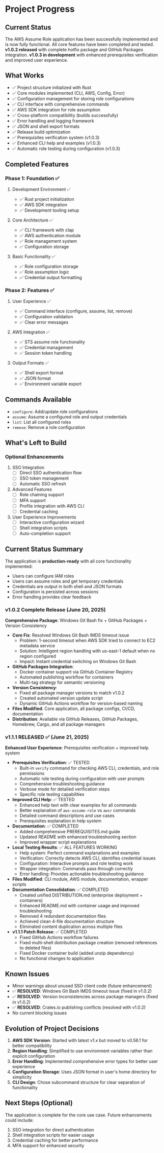 # Project Progress

## Current Status
The AWS Assume Role application has been successfully implemented and is now fully functional. All core features have been completed and tested. **v1.0.2 released** with complete hotfix package and GitHub Packages integration. **v1.0.3 in development** with enhanced prerequisites verification and improved user experience.

## What Works
- ✅ Project structure initialized with Rust
- ✅ Core modules implemented (CLI, AWS, Config, Error)
- ✅ Configuration management for storing role configurations
- ✅ CLI interface with comprehensive commands
- ✅ AWS SDK integration for role assumption
- ✅ Cross-platform compatibility (builds successfully)
- ✅ Error handling and logging framework
- ✅ JSON and shell export formats
- ✅ Release build optimization
- ✅ Prerequisites verification system (v1.0.3)
- ✅ Enhanced CLI help and examples (v1.0.3)
- ✅ Automatic role testing during configuration (v1.0.3)

## Completed Features

### Phase 1: Foundation ✅
1. Development Environment ✅
   - ✅ Rust project initialization
   - ✅ AWS SDK integration
   - ✅ Development tooling setup

2. Core Architecture ✅
   - ✅ CLI framework with clap
   - ✅ AWS authentication module
   - ✅ Role management system
   - ✅ Configuration storage

3. Basic Functionality ✅
   - ✅ Role configuration storage
   - ✅ Role assumption logic
   - ✅ Credential output formatting

### Phase 2: Features ✅
1. User Experience ✅
   - ✅ Command interface (configure, assume, list, remove)
   - ✅ Configuration validation
   - ✅ Clear error messages

2. AWS Integration ✅
   - ✅ STS assume role functionality
   - ✅ Credential management
   - ✅ Session token handling

3. Output Formats ✅
   - ✅ Shell export format
   - ✅ JSON format
   - ✅ Environment variable export

## Commands Available
- `configure`: Add/update role configurations
- `assume`: Assume a configured role and output credentials
- `list`: List all configured roles
- `remove`: Remove a role configuration

## What's Left to Build

### Optional Enhancements
1. SSO Integration
   - [ ] Direct SSO authentication flow
   - [ ] SSO token management
   - [ ] Automatic SSO refresh

2. Advanced Features
   - [ ] Role chaining support
   - [ ] MFA support
   - [ ] Profile integration with AWS CLI
   - [ ] Credential caching

3. User Experience Improvements
   - [ ] Interactive configuration wizard
   - [ ] Shell integration scripts
   - [ ] Auto-completion support

## Current Status Summary
The application is **production-ready** with all core functionality implemented:
- Users can configure IAM roles
- Users can assume roles and get temporary credentials
- Credentials are output in both shell and JSON formats
- Configuration is persisted across sessions
- Error handling provides clear feedback

### v1.0.2 Complete Release (June 20, 2025)
**Comprehensive Package**: Windows Git Bash fix + GitHub Packages + Version Consistency
- **Core Fix**: Resolved Windows Git Bash IMDS timeout issue
  - Problem: 1-second timeout when AWS SDK tried to connect to EC2 metadata service
  - Solution: Intelligent region handling with us-east-1 default when no region configured
  - Impact: Instant credential switching on Windows Git Bash
- **GitHub Packages Integration**: 
  - Docker container support via GitHub Container Registry
  - Automated publishing workflow for containers
  - Multi-tag strategy for semantic versioning
- **Version Consistency**: 
  - Fixed all package manager versions to match v1.0.2
  - Created automated version update script
  - Dynamic GitHub Actions workflow for version-based naming
- **Files Modified**: Core application, all package configs, CI/CD, documentation
- **Distribution**: Available via GitHub Releases, GitHub Packages, Homebrew, Cargo, and all package managers

### v1.1.1 RELEASED ✅ (June 21, 2025)
**Enhanced User Experience**: Prerequisites verification + improved help system
- **Prerequisites Verification**: ✅ TESTED
  - Built-in `verify` command for checking AWS CLI, credentials, and role permissions
  - Automatic role testing during configuration with user prompts
  - Comprehensive troubleshooting guidance
  - Verbose mode for detailed verification steps
  - Specific role testing capabilities
- **Improved CLI Help**: ✅ TESTED
  - Enhanced help text with clear examples for all commands
  - Better explanation of `aws-assume-role` vs `awsr` commands
  - Detailed command descriptions and use cases
  - Prerequisites explanation in help system
- **Documentation**: ✅ COMPLETED
  - Added comprehensive PREREQUISITES.md guide
  - Updated README with enhanced troubleshooting section
  - Improved wrapper script explanations
- **Local Testing Results**: ✅ ALL FEATURES WORKING
  - Help system: Perfect command explanations and examples
  - Verification: Correctly detects AWS CLI, identifies credential issues
  - Configuration: Interactive prompts and role testing work
  - Wrapper integration: Commands pass through correctly
  - Error handling: Provides actionable troubleshooting guidance
- **Files Modified**: CLI module, AWS module, documentation, wrapper scripts
- **Documentation Consolidation**: ✅ COMPLETED
  - Created unified DISTRIBUTION.md (enterprise deployment + containers)
  - Enhanced README.md with container usage and improved troubleshooting
  - Removed 4 redundant documentation files
  - Achieved clean 4-file documentation structure
  - Eliminated content duplication across multiple files
- **v1.1.1 Patch Release**: ✅ COMPLETED
  - Fixed GitHub Actions workflow failures
  - Fixed multi-shell distribution package creation (removed references to deleted files)
  - Fixed Docker container build (added unzip dependency)
  - No functional changes to application

## Known Issues
- Minor warnings about unused SSO client code (future enhancement)
- ✅ **RESOLVED**: Windows Git Bash IMDS timeout issue (fixed in v1.0.2)
- ✅ **RESOLVED**: Version inconsistencies across package managers (fixed in v1.0.2)
- ✅ **RESOLVED**: Crates.io publishing conflicts (resolved with v1.0.2)
- No current blocking issues

## Evolution of Project Decisions
1. **AWS SDK Version**: Started with latest v1.x but moved to v0.56.1 for better compatibility
2. **Region Handling**: Simplified to use environment variables rather than explicit configuration
3. **Error Handling**: Implemented comprehensive error types for better user experience
4. **Configuration Storage**: Uses JSON format in user's home directory for simplicity
5. **CLI Design**: Chose subcommand structure for clear separation of functionality

## Next Steps (Optional)
The application is complete for the core use case. Future enhancements could include:
1. SSO integration for direct authentication
2. Shell integration scripts for easier usage
3. Credential caching for better performance
4. MFA support for enhanced security 